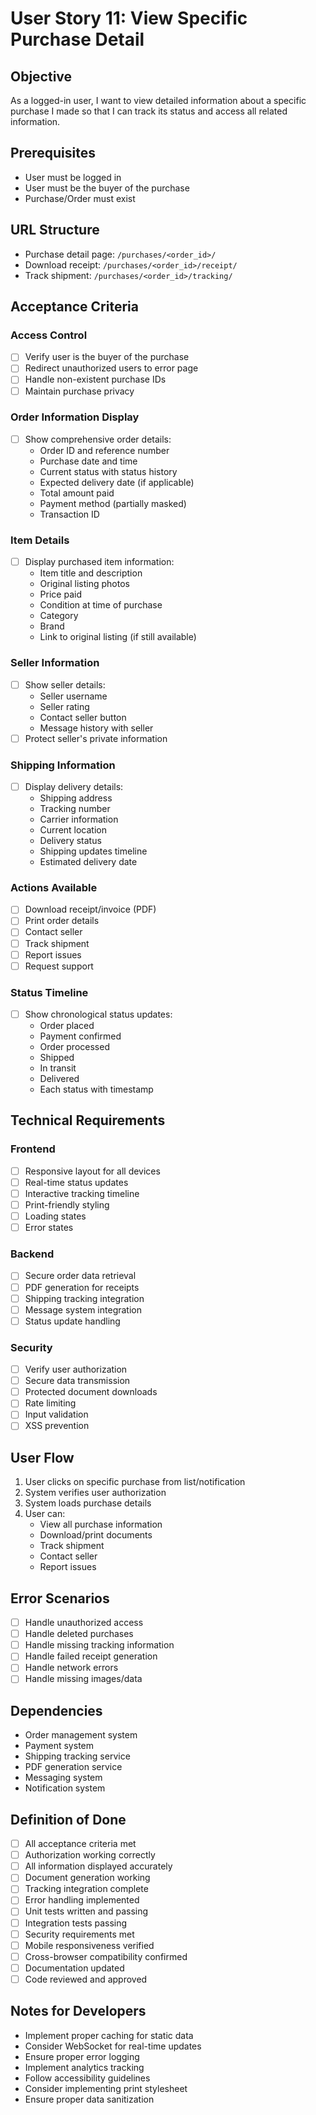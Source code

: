 # User Story 11: View Specific Purchase Detail

## Objective

As a logged-in user, I want to view detailed information about a specific purchase I made so that I can track its status and access all related information.

## Prerequisites
- User must be logged in
- User must be the buyer of the purchase
- Purchase/Order must exist

## URL Structure
- Purchase detail page: `/purchases/<order_id>/`
- Download receipt: `/purchases/<order_id>/receipt/`
- Track shipment: `/purchases/<order_id>/tracking/`

## Acceptance Criteria

### Access Control

- [ ] Verify user is the buyer of the purchase
- [ ] Redirect unauthorized users to error page
- [ ] Handle non-existent purchase IDs
- [ ] Maintain purchase privacy

### Order Information Display

- [ ] Show comprehensive order details:
  - Order ID and reference number
  - Purchase date and time
  - Current status with status history
  - Expected delivery date (if applicable)
  - Total amount paid
  - Payment method (partially masked)
  - Transaction ID

### Item Details

- [ ] Display purchased item information:
  - Item title and description
  - Original listing photos
  - Price paid
  - Condition at time of purchase
  - Category
  - Brand
  - Link to original listing (if still available)

### Seller Information

- [ ] Show seller details:
  - Seller username
  - Seller rating
  - Contact seller button
  - Message history with seller
- [ ] Protect seller's private information

### Shipping Information

- [ ] Display delivery details:
  - Shipping address
  - Tracking number
  - Carrier information
  - Current location
  - Delivery status
  - Shipping updates timeline
  - Estimated delivery date

### Actions Available

- [ ] Download receipt/invoice (PDF)
- [ ] Print order details
- [ ] Contact seller
- [ ] Track shipment
- [ ] Report issues
- [ ] Request support

### Status Timeline

- [ ] Show chronological status updates:
  - Order placed
  - Payment confirmed
  - Order processed
  - Shipped
  - In transit
  - Delivered
  - Each status with timestamp

## Technical Requirements

### Frontend
- [ ] Responsive layout for all devices
- [ ] Real-time status updates
- [ ] Interactive tracking timeline
- [ ] Print-friendly styling
- [ ] Loading states
- [ ] Error states

### Backend
- [ ] Secure order data retrieval
- [ ] PDF generation for receipts
- [ ] Shipping tracking integration
- [ ] Message system integration
- [ ] Status update handling

### Security
- [ ] Verify user authorization
- [ ] Secure data transmission
- [ ] Protected document downloads
- [ ] Rate limiting
- [ ] Input validation
- [ ] XSS prevention

## User Flow
1. User clicks on specific purchase from list/notification
2. System verifies user authorization
3. System loads purchase details
4. User can:
   - View all purchase information
   - Download/print documents
   - Track shipment
   - Contact seller
   - Report issues

## Error Scenarios
- [ ] Handle unauthorized access
- [ ] Handle deleted purchases
- [ ] Handle missing tracking information
- [ ] Handle failed receipt generation
- [ ] Handle network errors
- [ ] Handle missing images/data

## Dependencies
- Order management system
- Payment system
- Shipping tracking service
- PDF generation service
- Messaging system
- Notification system

## Definition of Done
- [ ] All acceptance criteria met
- [ ] Authorization working correctly
- [ ] All information displayed accurately
- [ ] Document generation working
- [ ] Tracking integration complete
- [ ] Error handling implemented
- [ ] Unit tests written and passing
- [ ] Integration tests passing
- [ ] Security requirements met
- [ ] Mobile responsiveness verified
- [ ] Cross-browser compatibility confirmed
- [ ] Documentation updated
- [ ] Code reviewed and approved

## Notes for Developers
- Implement proper caching for static data
- Consider WebSocket for real-time updates
- Ensure proper error logging
- Implement analytics tracking
- Follow accessibility guidelines
- Consider implementing print stylesheet
- Ensure proper data sanitization 